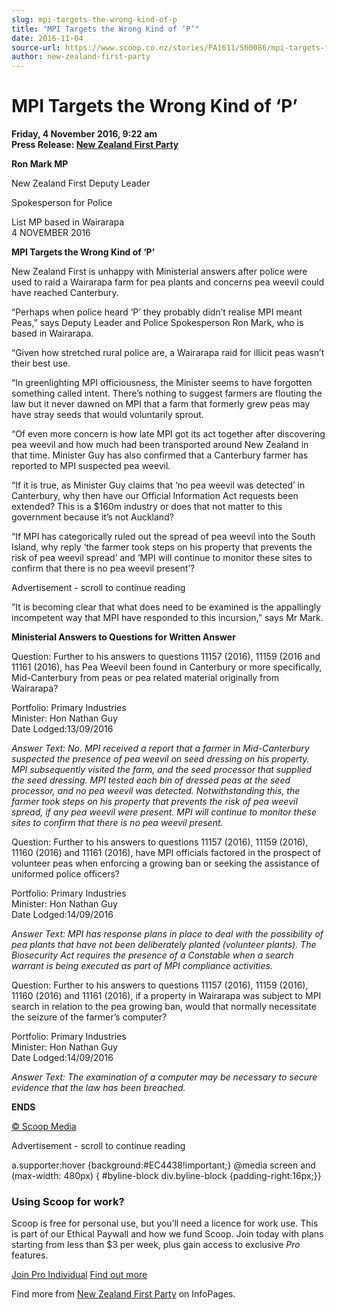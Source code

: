```yaml
---
slug: mpi-targets-the-wrong-kind-of-p
title: "MPI Targets the Wrong Kind of ‘P’"
date: 2016-11-04
source-url: https://www.scoop.co.nz/stories/PA1611/S00086/mpi-targets-the-wrong-kind-of-p.htm
author: new-zealand-first-party
---
```

MPI Targets the Wrong Kind of ‘P’
=================================

**Friday, 4 November 2016, 9:22 am**  
**Press Release: [New Zealand First Party](https://info.scoop.co.nz/New_Zealand_First_Party)**

**Ron Mark MP**

New Zealand First Deputy Leader

Spokesperson for Police

List MP based in Wairarapa  
4 NOVEMBER 2016  

**MPI Targets the Wrong Kind of ‘P’**

New Zealand First is unhappy with Ministerial answers after police were used to raid a Wairarapa farm for pea plants and concerns pea weevil could have reached Canterbury.

“Perhaps when police heard ‘P’ they probably didn’t realise MPI meant Peas,” says Deputy Leader and Police Spokesperson Ron Mark, who is based in Wairarapa.

“Given how stretched rural police are, a Wairarapa raid for illicit peas wasn’t their best use.

“In greenlighting MPI officiousness, the Minister seems to have forgotten something called intent. There’s nothing to suggest farmers are flouting the law but it never dawned on MPI that a farm that formerly grew peas may have stray seeds that would voluntarily sprout.

“Of even more concern is how late MPI got its act together after discovering pea weevil and how much had been transported around New Zealand in that time. Minister Guy has also confirmed that a Canterbury farmer has reported to MPI suspected pea weevil.

“If it is true, as Minister Guy claims that ‘no pea weevil was detected’ in Canterbury, why then have our Official Information Act requests been extended? This is a $160m industry or does that not matter to this government because it’s not Auckland?

“If MPI has categorically ruled out the spread of pea weevil into the South Island, why reply ‘the farmer took steps on his property that prevents the risk of pea weevil spread’ and ‘MPI will continue to monitor these sites to confirm that there is no pea weevil present’?

Advertisement - scroll to continue reading





“It is becoming clear that what does need to be examined is the appallingly incompetent way that MPI have responded to this incursion,” says Mr Mark.

**Ministerial Answers to Questions for Written Answer**

Question: Further to his answers to questions 11157 (2016), 11159 (2016 and 11161 (2016), has Pea Weevil been found in Canterbury or more specifically, Mid-Canterbury from peas or pea related material originally from Wairarapa?

Portfolio: Primary Industries  
Minister: Hon Nathan Guy  
Date Lodged:13/09/2016

_Answer Text: No. MPI received a report that a farmer in Mid-Canterbury suspected the presence of pea weevil on seed dressing on his property. MPI subsequently visited the farm, and the seed processor that supplied the seed dressing. MPI tested each bin of dressed peas at the seed processor, and no pea weevil was detected. Notwithstanding this, the farmer took steps on his property that prevents the risk of pea weevil spread, if any pea weevil were present. MPI will continue to monitor these sites to confirm that there is no pea weevil present._

Question: Further to his answers to questions 11157 (2016), 11159 (2016), 11160 (2016) and 11161 (2016), have MPI officials factored in the prospect of volunteer peas when enforcing a growing ban or seeking the assistance of uniformed police officers?

Portfolio: Primary Industries  
Minister: Hon Nathan Guy  
Date Lodged:14/09/2016

_Answer Text: MPI has response plans in place to deal with the possibility of pea plants that have not been deliberately planted (volunteer plants). The Biosecurity Act requires the presence of a Constable when a search warrant is being executed as part of MPI compliance activities._

Question: Further to his answers to questions 11157 (2016), 11159 (2016), 11160 (2016) and 11161 (2016), if a property in Wairarapa was subject to MPI search in relation to the pea growing ban, would that normally necessitate the seizure of the farmer’s computer?

Portfolio: Primary Industries  
Minister: Hon Nathan Guy  
Date Lodged:14/09/2016

_Answer Text: The examination of a computer may be necessary to secure evidence that the law has been breached._

**ENDS**

  

[© Scoop Media](http://www.scoop.co.nz/about/terms.html)  

Advertisement - scroll to continue reading



a.supporter:hover {background:#EC4438!important;} @media screen and (max-width: 480px) { #byline-block div.byline-block {padding-right:16px;}}

### Using Scoop for work?

Scoop is free for personal use, but you’ll need a licence for work use. This is part of our Ethical Paywall and how we fund Scoop. Join today with plans starting from less than $3 per week, plus gain access to exclusive _Pro_ features.  
  
[Join Pro Individual](https://pro.scoop.co.nz/Individual/?from=ProIn24) [Find out more](https://pro.scoop.co.nz/using-scoop-for-work/?from=ProIn24)

Find more from [New Zealand First Party](https://info.scoop.co.nz/New_Zealand_First_Party) on InfoPages.